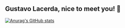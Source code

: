 ## Gustavo Lacerda, nice to meet you! 👋

[![Anurag's GitHub stats](https://github-readme-stats.vercel.app/api?username=gurllacerda&show_icons=true&theme=github_dark)](https://github.com/gurllacerda/github-readme-stats)




